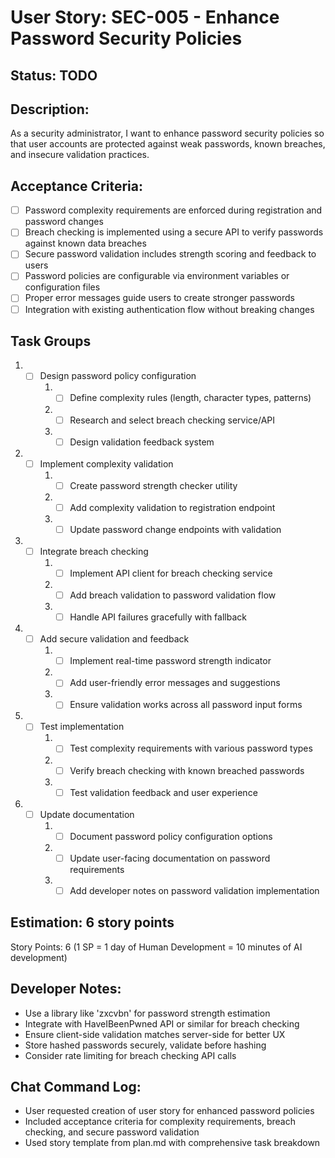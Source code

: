# User Story: SEC-005 - Enhance Password Security Policies

## Status: TODO

## Description:

As a security administrator, I want to enhance password security policies so that user accounts are protected against weak passwords, known breaches, and insecure validation practices.

## Acceptance Criteria:

- [ ] Password complexity requirements are enforced during registration and password changes
- [ ] Breach checking is implemented using a secure API to verify passwords against known data breaches
- [ ] Secure password validation includes strength scoring and feedback to users
- [ ] Password policies are configurable via environment variables or configuration files
- [ ] Proper error messages guide users to create stronger passwords
- [ ] Integration with existing authentication flow without breaking changes

## Task Groups

1. - [ ] Design password policy configuration
     1. - [ ] Define complexity rules (length, character types, patterns)
     2. - [ ] Research and select breach checking service/API
     3. - [ ] Design validation feedback system

2. - [ ] Implement complexity validation
     1. - [ ] Create password strength checker utility
     2. - [ ] Add complexity validation to registration endpoint
     3. - [ ] Update password change endpoints with validation

3. - [ ] Integrate breach checking
     1. - [ ] Implement API client for breach checking service
     2. - [ ] Add breach validation to password validation flow
     3. - [ ] Handle API failures gracefully with fallback

4. - [ ] Add secure validation and feedback
     1. - [ ] Implement real-time password strength indicator
     2. - [ ] Add user-friendly error messages and suggestions
     3. - [ ] Ensure validation works across all password input forms

5. - [ ] Test implementation
     1. - [ ] Test complexity requirements with various password types
     2. - [ ] Verify breach checking with known breached passwords
     3. - [ ] Test validation feedback and user experience

6. - [ ] Update documentation
     1. - [ ] Document password policy configuration options
     2. - [ ] Update user-facing documentation on password requirements
     3. - [ ] Add developer notes on password validation implementation

## Estimation: 6 story points

Story Points: 6 (1 SP = 1 day of Human Development = 10 minutes of AI development)

## Developer Notes:

- Use a library like 'zxcvbn' for password strength estimation
- Integrate with HaveIBeenPwned API or similar for breach checking
- Ensure client-side validation matches server-side for better UX
- Store hashed passwords securely, validate before hashing
- Consider rate limiting for breach checking API calls

## Chat Command Log:

- User requested creation of user story for enhanced password policies
- Included acceptance criteria for complexity requirements, breach checking, and secure password validation
- Used story template from plan.md with comprehensive task breakdown